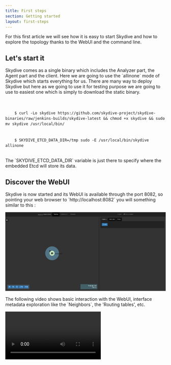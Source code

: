```yaml
---
title: First steps
section: Getting started
layout: first-steps
---
```


<p>For this first article we will see how it is easy to start Skydive and how to explore the topology thanks to the WebUI and the command line.
<h2>Let's start it</h2>
<p>
  Skydive comes as a single binary which includes the Analyzer part, the Agent part and the client. Here we are going to use the `allinone` mode of Skydive which
  starts everything for us. There are many way to deploy Skydive but here as we going to use it for testing purpose we are going to use to easiest one which
  is simply to download the static binary.
</p>

<p class="code">
  <code><br/>
    $ curl -Lo skydive https://github.com/skydive-project/skydive-binaries/raw/jenkins-builds/skydive-latest && chmod +x skydive && sudo mv skydive /usr/local/bin/
    <br/>
    $ SKYDIVE_ETCD_DATA_DIR=/tmp sudo -E /usr/local/bin/skydive allinone
  </code>
</p>

<p>
  The `SKYDIVE_ETCD_DATA_DIR` variable is just there to specify where the embedded Etcd will store its data.
</p>

<h2>Discover the WebUI</h2>
<p>
  Skydive is now started and its WebUI is available through the port 8082, so pointing your web browser to `http://localhost:8082` you will something
  similar to this :
</p>

<p>
  <img src="assets/images/first-steps/getting-started-1.png"/>
</p>

<p>
  The following video shows basic interaction with the WebUI, interface metadata exploration like the `Neighbors`, the 'Routing tables', etc.
</p>

<p>
  <video id="nsc_stream_video" poster="" preload="" controls="" autoplay="" loop="" controlslist="nodownload" src="assets/videos/first-steps/getting-started.webm"></video>
<p>
